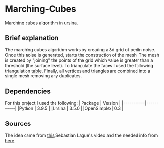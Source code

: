 # Marching-Cubes
Marching cubes algorithm in ursina.
   
   
## Brief explanation
The marching cubes algorithm works by creating a 3d grid of perlin noise. Once this noise is generated, starts the construction of the mesh. The mesh is created by "joining" the points of the grid which value is greater than a threshold (the surface level). To triangulate the faces I used the following triangulation [table](http://paulbourke.net/geometry/polygonise/table2.txt). Finally, all vertices and triangles are combined into a single mesh removing any duplicates.
    
    
## Dependencies
For this project I used the following:
|  Package  |  Version  |
|-----------|-----------|
|Python     |   3.9.5   |
|Ursina     |   3.5.0   |
|OpenSimplex|   0.3     |
     
     
## Sources
The idea came from [this](https://youtu.be/M3iI2l0ltbE) Sebastian Lague's video and the needed info from [here](http://paulbourke.net/geometry/polygonise/).